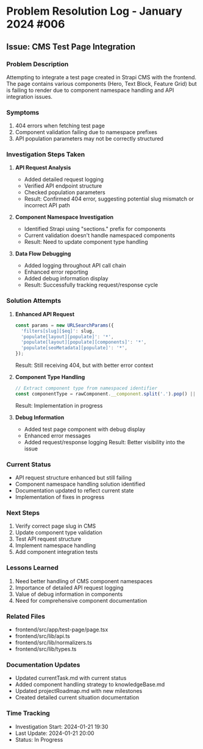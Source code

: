 # Problem Resolution Log - January 2024 #006

## Issue: CMS Test Page Integration

### Problem Description
Attempting to integrate a test page created in Strapi CMS with the frontend. The page contains various components (Hero, Text Block, Feature Grid) but is failing to render due to component namespace handling and API integration issues.

### Symptoms
1. 404 errors when fetching test page
2. Component validation failing due to namespace prefixes
3. API population parameters may not be correctly structured

### Investigation Steps Taken

1. **API Request Analysis**
   - Added detailed request logging
   - Verified API endpoint structure
   - Checked population parameters
   - Result: Confirmed 404 error, suggesting potential slug mismatch or incorrect API path

2. **Component Namespace Investigation**
   - Identified Strapi using "sections." prefix for components
   - Current validation doesn't handle namespaced components
   - Result: Need to update component type handling

3. **Data Flow Debugging**
   - Added logging throughout API call chain
   - Enhanced error reporting
   - Added debug information display
   - Result: Successfully tracking request/response cycle

### Solution Attempts

1. **Enhanced API Request**
   ```typescript
   const params = new URLSearchParams({
     'filters[slug][$eq]': slug,
     'populate[layout][populate]': '*',
     'populate[layout][populate][components]': '*',
     'populate[seoMetadata][populate]': '*',
   });
   ```
   Result: Still receiving 404, but with better error context

2. **Component Type Handling**
   ```typescript
   // Extract component type from namespaced identifier
   const componentType = rawComponent.__component.split('.').pop() || rawComponent.__component;
   ```
   Result: Implementation in progress

3. **Debug Information**
   - Added test page component with debug display
   - Enhanced error messages
   - Added request/response logging
   Result: Better visibility into the issue

### Current Status
- API request structure enhanced but still failing
- Component namespace handling solution identified
- Documentation updated to reflect current state
- Implementation of fixes in progress

### Next Steps
1. Verify correct page slug in CMS
2. Update component type validation
3. Test API request structure
4. Implement namespace handling
5. Add component integration tests

### Lessons Learned
1. Need better handling of CMS component namespaces
2. Importance of detailed API request logging
3. Value of debug information in components
4. Need for comprehensive component documentation

### Related Files
- frontend/src/app/test-page/page.tsx
- frontend/src/lib/api.ts
- frontend/src/lib/normalizers.ts
- frontend/src/lib/types.ts

### Documentation Updates
- Updated currentTask.md with current status
- Added component handling strategy to knowledgeBase.md
- Updated projectRoadmap.md with new milestones
- Created detailed current situation documentation

### Time Tracking
- Investigation Start: 2024-01-21 19:30
- Last Update: 2024-01-21 20:00
- Status: In Progress
